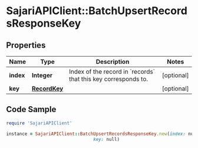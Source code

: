 # SajariAPIClient::BatchUpsertRecordsResponseKey

## Properties

Name | Type | Description | Notes
------------ | ------------- | ------------- | -------------
**index** | **Integer** | Index of the record in &#x60;records&#x60; that this key corresponds to. | [optional] 
**key** | [**RecordKey**](RecordKey.md) |  | [optional] 

## Code Sample

```ruby
require 'SajariAPIClient'

instance = SajariAPIClient::BatchUpsertRecordsResponseKey.new(index: null,
                                 key: null)
```


